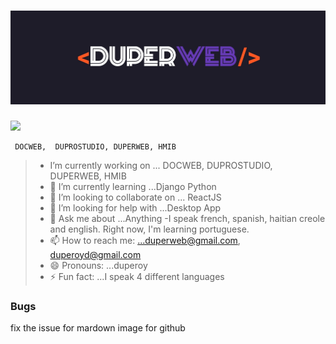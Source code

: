 
![](./client/assests/img/duperweb_1.jpg "title")
=======
![](duperweb\client\assests\img\1615940196454.jpg)



```
 DOCWEB,  DUPROSTUDIO, DUPERWEB, HMIB
```
>- I’m currently working on ... DOCWEB,  DUPROSTUDIO, DUPERWEB, HMIB
>- 🌱 I’m currently learning ...Django Python
>- 👯 I’m looking to collaborate on ... ReactJS
>- 🤔 I’m looking for help with ...Desktop App
>- 💬 Ask me about ...Anything
>-I speak french, spanish, haitian creole and english. Right now, I'm learning portuguese.
>- 📫 How to reach me: ...duperweb@gmail.com, duperoyd@gmail.com
>- 😄 Pronouns: ...duperoy
>- ⚡ Fun fact: ...I speak 4 different languages

### Bugs

fix the issue for mardown image for github
